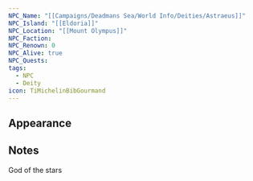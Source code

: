 ```yaml
---
NPC_Name: "[[Campaigns/Deadmans Sea/World Info/Deities/Astraeus]]"
NPC_Island: "[[Eldoria]]"
NPC_Location: "[[Mount Olympus]]"
NPC_Faction: 
NPC_Renown: 0
NPC_Alive: true
NPC_Quests: 
tags:
  - NPC
  - Deity
icon: TiMichelinBibGourmand
---
```

## Appearance 



## Notes
God of the stars



